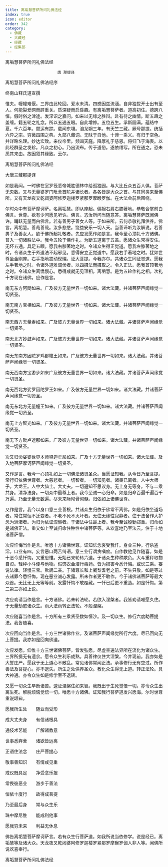 ```yaml
---
title: 离垢慧菩萨所问礼佛法经
index: true
icon: editor
order: 342
category:
  - 佛藏
  - 大藏经
  - 经藏
  - 经集部
---
```


  离垢慧菩萨所问礼佛法经  

                        　　唐 那提译  

离垢慧菩萨所问礼佛法经序  

终南山释氏道宣撰  

惟夫。幔幢难偃。三界由此轮回。爱水未清。四惑因兹流湎。自非独拔开士出有至人。何能裂爱网而辟重关。质深疑而启昏趣。有离垢慧菩萨者。道高初住。德跨八恒。假时俗之津途。发深识之嘉问。如来以无缘之胜辩。赴有待之幽情。断五趣之盖缠。籍五轮之礼念。所以五通五眼。自此增修。五位五生。承斯圆满。蕴结中夏。千六百年。颓运有踪。载闻东壤。洎龙朔三年。有天竺三藏。厥号那提。统括六异之宗。穷微四围之典。九部八藏词。无昧于自他。十谛一乘义。有归于空色。并详略名理。妙达宏致。来仪帝里。频谒天庭。降厚礼于慈恩。将归飞于海表。以此经群圣之发轸。凡众之初心。乃出流布。传于道俗。遂依缮写。所在通之。恐未悉其来由。故因叙其缘致。云尔。  

离垢慧菩萨所问礼佛法经  

大唐三藏那提译  

如是我闻。一时佛在室罗筏悉帝城胜德林中给孤独园。与大比丘众五百人俱。菩萨无央数。又与无量婆罗门毗舍首陀并诸长者。各各皆是大众之首。与其同类来至佛所。又有天龙夜叉乾闼婆阿修罗迦楼罗紧那罗摩睺罗伽。在大法会前后围绕。  

尔时众中有菩萨摩诃萨。名离垢慧。即从座起。偏袒右肩右膝著地。恭敬合掌前白佛言。世尊。欲有少问愿见听许。佛言。恣汝所问当随意答。离垢慧菩萨既闻佛许。踊跃无量而白佛言。若有善男子善女人等。于如来所。云何恭敬礼拜供养。佛言。离垢慧。善哉善哉。汝多悲愍。饶益安乐一切人天。当善谛听为汝解说。若善男子及善女人。欲于佛所起礼敬者。先应发愿作如是言。我今至心顶礼十方诸佛。普入一切诸胜法中。我今五轮于佛作礼。为断五道离于五盖。愿诸众生常得安住。无坏五通。具足五眼。愿我右膝著地之时。令诸众生得正觉道。愿我左膝著地之时。令诸众生于外道法不起邪见。悉得安立正觉道中。愿我右手著地之时。犹如世尊坐金刚座。右手指地震动现瑞。证大菩提。今我亦尔。共诸众生同证觉道。愿我左手著地之时。令诸外道难调伏者。以四摄法而摄取之。令入正法。愿我首顶著地之时。令诸众生离憍慢心。悉得成就无见顶相。离垢慧。是为五轮作礼之相。次礼十方现在诸佛。应作是言。  

南无东方阿閦如来。广及彼方无量世界一切如来。诸大法藏。并诸菩萨声闻缘觉一切贤圣。  

南无南方宝相如来。广及彼方无量世界一切如来。诸大法藏。并诸菩萨声闻缘觉一切贤圣。  

南无西方无量寿如来。广及彼方无量世界一切如来。诸大法藏。并诸菩萨声闻缘觉一切贤圣。  

南无北方妙鼓声如来。广及彼方无量世界一切如来。诸大法藏。并诸菩萨声闻缘觉一切贤圣。  

南无东南方因陀罗鸡都幢王如来。广及彼方无量世界一切如来。诸大法藏。并诸菩萨声闻缘觉一切贤圣。  

南无西南方宝游步如来广及彼方无量世界一切如来。诸大法藏。并诸菩萨声闻缘觉一切贤圣。  

南无西北方娑罗因陀罗王如来。广及彼方无量世界一切如来。诸大法藏。并诸菩萨声闻缘觉一切贤圣。  

南无东北方无量幢王如来。广及彼方无量世界一切如来。诸大法藏。并诸菩萨声闻缘觉一切贤圣。  

南无上方智光如来。广及彼方无量世界一切如来。诸大法藏。并诸菩萨声闻缘觉一切贤圣。  

南无下方毗卢遮那如来。广及彼方无量世界一切如来。诸大法藏。并诸菩萨声闻缘觉一切贤圣。  

次又归命娑婆世界本师释迦牟尼如来。广及十方无量世界一切如来。诸大法藏。及入地菩萨摩诃萨声闻缘觉一切贤圣。  

又作是言。我今一心顶礼如上一切佛法诸贤圣众。当愿证知我。从今日乃至菩提。常行归依佛世尊者。大慈悲者。一切智者。一切知见者。诸畏已离者。人中大师子。大龙王。人中大仙士。大丈夫。一切遍知不思议身。无上身无等身。不与二乘共身。清净法身。一切众中最尊上者。我今至诚一心归命。如是归命百遍千遍百千万遍。乃至无量无数遍。尽未来际彻骨彻髓。归依如上诸佛世尊。  

又作是言。我今以身口意三业善根。共诸众生归依于佛常不离佛。如是归依坐道场者。常住常恒不迁变者。不老不死不灭坏者。无住无缘性寂静者。住于法舍作大护念为洲渚者。为归为依证涅槃者。于诸法中住最上者。我今至诚殷勤郑重。归命如是诸佛正法。重又如上至诚归命住种性中诸菩萨等。从欢喜地乃至法云。住于十地诸菩萨僧。  

次应忏悔当作是言。唯愿十方诸佛世尊。证知忆念哀受我忏。身业三种。行杀盗淫。口业有四。妄言恶口两舌绮语。意三业行谓贪嗔痴。自作教他见作随喜。如是十恶今悉忏悔。又重思惟。无始已来轮转六道。于诸众生种种欺负。大斗重秤取物自资。轻秤小斗便与他物。假饰衣金潜行毒药。皆为损害今悉忏悔。或谤三乘。妄说法律。轻慢三宝。欺誷二亲。于诸尊长和上阇梨耆老之前。不生只敬。如是等过去诸罪今悉忏悔。现在恶业诚心发露。所未作者更不敢作。今于诸佛诸菩萨等最大众首。无比无上无等等前。发露忏悔不敢覆藏。一忏已后更不重造。如是忏悔。第二第三亦如上说。  

次应劝请当作是言。十方诸佛。若未转法轮。若欲入涅槃者。我皆劝请唯愿久住。于无量劫愍诸众生。雨大法雨转正法轮。不般涅槃。  

次应随喜当作是言。十方所有三乘贤圣数如恒沙。及一切众生。修行六度助菩提法。我皆随喜。  

次应回向当作是言。十方三世诸佛作业。及诸菩萨声闻缘觉所行六度。尽已回向无上菩提。我亦如是回向佛道。  

次应发愿。仰惟十方三世诸佛菩萨。皆发弘愿。尽虚空遍法界所在流化为诸众生。三界所摄无有遗余。愿令众生利乐成熟。具善律仪住大涅槃。今并现前。我亦如是大誓庄严。愿我于无上道心不散乱。常见诸佛常闻正法。承事修行无有空过。所作善法及菩提心。亦不退失。所生之处供养圣众。教化众生得无上道。转正法轮。具大神通。亦令众生如是修学至不退转。  

又愿一切众生早断诸苦。速证涅槃住如来智。我既出于生死觉悟一切。亦令众生出离生死。解脱烦恼觉悟一切。唯愿十方诸佛。证知我行菩萨道发兴愿海。尔时世尊重说颂曰。  

愿我所生处　　随业而受形  

成大丈夫身　　有信诸根具  

通伎术艺能　　广解诸教意  

世事悉弃舍　　诸欲皆远离  

正语住法念　　庄严菩提心  

敬事善知识　　有情咸见重  

戒仪既具足　　净受念乐报  

常畏彼恶业　　游步于善法  

恒依十度行　　故得成菩提  

乃至最后身　　常与众生乐  

珠中摩尼胜　　能成利他事  

愿我穷未来　　利益无休息  

佛告离垢慧菩萨摩诃萨言。若有众生行菩萨道。如我所说当依修学。说是经已。离垢慧等及诸大众。天龙夜叉乾闼婆阿修罗迦楼罗紧那罗摩睺罗伽人非人等。闻佛所说欢喜奉行。  

离垢慧菩萨所问礼佛法经  
